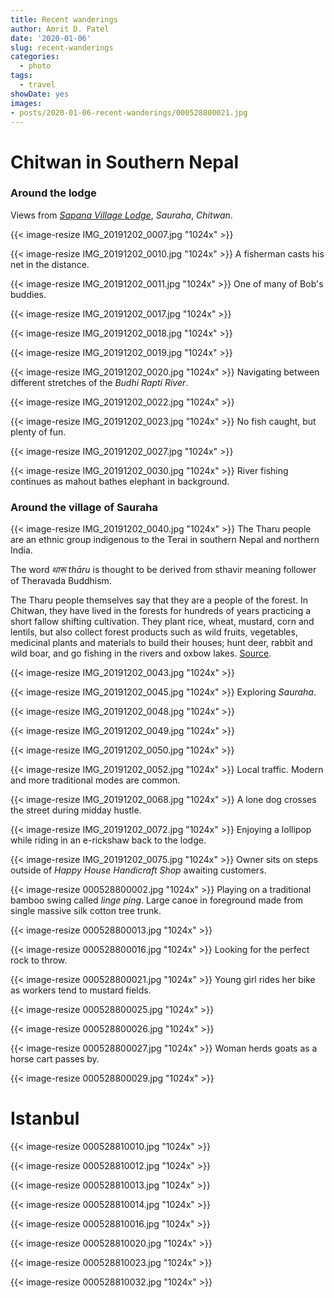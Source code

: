 ```yaml
---
title: Recent wanderings
author: Amrit D. Patel
date: '2020-01-06'
slug: recent-wanderings
categories:
  - photo
tags:
  - travel
showDate: yes
images:
- posts/2020-01-06-recent-wanderings/000528800021.jpg
---
```


# Chitwan in Southern Nepal

### Around the lodge

Views from [_Sapana Village Lodge_](https://goo.gl/maps/9ZT9AwXxs2uMsPyXA), _Sauraha_, _Chitwan_.

{{< image-resize IMG_20191202_0007.jpg "1024x" >}}

{{< image-resize IMG_20191202_0010.jpg "1024x" >}}
A fisherman casts his net in the distance.

{{< image-resize IMG_20191202_0011.jpg "1024x" >}}
One of many of Bob's buddies.

{{< image-resize IMG_20191202_0017.jpg "1024x" >}}

{{< image-resize IMG_20191202_0018.jpg "1024x" >}}

{{< image-resize IMG_20191202_0019.jpg "1024x" >}}

{{< image-resize IMG_20191202_0020.jpg "1024x" >}}
Navigating between different stretches of the _Budhi Rapti River_.

{{< image-resize IMG_20191202_0022.jpg "1024x" >}}

{{< image-resize IMG_20191202_0023.jpg "1024x" >}}
No fish caught, but plenty of fun.

{{< image-resize IMG_20191202_0027.jpg "1024x" >}}

{{< image-resize IMG_20191202_0030.jpg "1024x" >}}
River fishing continues as mahout bathes elephant in background.

### Around the village of Sauraha

{{< image-resize IMG_20191202_0040.jpg "1024x" >}}
The Tharu people are an ethnic group indigenous to the Terai in southern Nepal and northern India.

The word _थारू_ _thāru_ is thought to be derived from sthavir meaning follower of Theravada Buddhism.

The Tharu people themselves say that they are a people of the forest. In Chitwan, they have lived in the forests for hundreds of years practicing a short fallow shifting cultivation. They plant rice, wheat, mustard, corn and lentils, but also collect forest products such as wild fruits, vegetables, medicinal plants and materials to build their houses; hunt deer, rabbit and wild boar, and go fishing in the rivers and oxbow lakes. [Source](https://en.wikipedia.org/wiki/Tharu_people).  

{{< image-resize IMG_20191202_0043.jpg "1024x" >}}

{{< image-resize IMG_20191202_0045.jpg "1024x" >}}
Exploring _Sauraha_.

{{< image-resize IMG_20191202_0048.jpg "1024x" >}}

{{< image-resize IMG_20191202_0049.jpg "1024x" >}}

{{< image-resize IMG_20191202_0050.jpg "1024x" >}}

{{< image-resize IMG_20191202_0052.jpg "1024x" >}}
Local traffic. Modern and more traditional modes are common.

{{< image-resize IMG_20191202_0068.jpg "1024x" >}}
A lone dog crosses the street during midday hustle.

{{< image-resize IMG_20191202_0072.jpg "1024x" >}}
Enjoying a lollipop while riding in an e-rickshaw back to the lodge.

{{< image-resize IMG_20191202_0075.jpg "1024x" >}}
Owner sits on steps outside of _Happy House Handicraft Shop_ awaiting customers.

{{< image-resize 000528800002.jpg "1024x" >}}
Playing on a traditional bamboo swing called _linge ping_. Large canoe in foreground made from single massive silk cotton tree trunk.

{{< image-resize 000528800013.jpg "1024x" >}}

{{< image-resize 000528800016.jpg "1024x" >}}
Looking for the perfect rock to throw.

{{< image-resize 000528800021.jpg "1024x" >}}
Young girl rides her bike as workers tend to mustard fields.

{{< image-resize 000528800025.jpg "1024x" >}}

{{< image-resize 000528800026.jpg "1024x" >}}

{{< image-resize 000528800027.jpg "1024x" >}}
Woman herds goats as a horse cart passes by.

{{< image-resize 000528800029.jpg "1024x" >}}

# Istanbul

{{< image-resize 000528810010.jpg "1024x" >}}

{{< image-resize 000528810012.jpg "1024x" >}}

{{< image-resize 000528810013.jpg "1024x" >}}

{{< image-resize 000528810014.jpg "1024x" >}}

{{< image-resize 000528810016.jpg "1024x" >}}

{{< image-resize 000528810020.jpg "1024x" >}}

{{< image-resize 000528810023.jpg "1024x" >}}

{{< image-resize 000528810032.jpg "1024x" >}}
